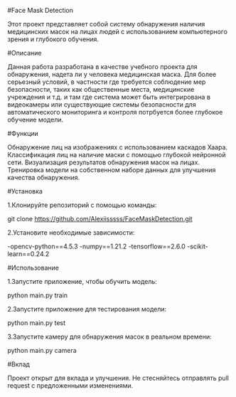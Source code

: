 #Face Mask Detection

Этот проект представляет собой систему обнаружения наличия медицинских масок на лицах людей с использованием компьютерного зрения и глубокого обучения.


#Описание

Данная работа разработана в качестве учебного проекта для обнаружения, надета ли у человека медицинская маска. Для более серьезный условий, в частности где требуется соблюдение мер безопасности, таких как общественные места, медицинские учреждения и т.д. и там где система может быть интегрирована в видеокамеры или существующие системы безопасности для автоматического мониторинга и контроля потрбуется более глубокое обучение модели.


#Функции

Обнаружение лиц на изображениях с использованием каскадов Хаара.
Классификация лиц на наличие маски с помощью глубокой нейронной сети.
Визуализация результатов обнаружения масок на лицах.
Тренировка модели на собственном наборе данных для улучшения качества обнаружения.


#Установка

1.Клонируйте репозиторий с помощью команды:

git clone https://github.com/Alexiisssss/FaceMaskDetection.git

2.Установите необходимые зависимости:

-opencv-python==4.5.3
-numpy==1.21.2
-tensorflow==2.6.0
-scikit-learn==0.24.2


#Использование

1.Запустите приложение, чтобы обучить модель:

python main.py train

2.Запустите приложение для тестирования модели:

python main.py test

3.Запустите камеру для обнаружения масок в реальном времени:

python main.py camera


#Вклад

Проект открыт для вклада и улучшения. Не стесняйтесь отправлять pull request с предложенными изменениями.
